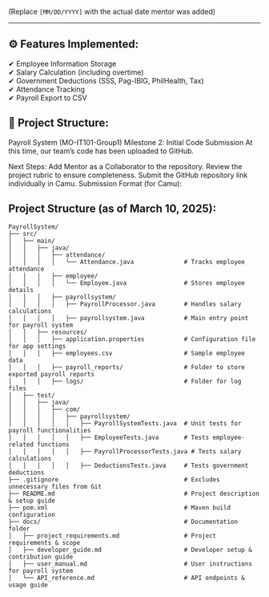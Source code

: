 (Replace `[MM/DD/YYYY]` with the actual date mentor was added)

---

## ⚙️ Features Implemented:

✔ Employee Information Storage  
✔ Salary Calculation (including overtime)  
✔ Government Deductions (SSS, Pag-IBIG, PhilHealth, Tax)  
✔ Attendance Tracking  
✔ Payroll Export to CSV  

## 📂 Project Structure:




Payroll System (MO-IT101-Group1)
Milestone 2: Initial Code Submission
At this time, our team’s code has been uploaded to GitHub.

Next Steps:
Add Mentor as a Collaborator to the repository.
Review the project rubric to ensure completeness.
Submit the GitHub repository link individually in Camu.
Submission Format (for Camu):

## Project Structure (as of March 10, 2025):

```
PayrollSystem/
├── src/
│   ├── main/
│   │   ├── java/
│   │   │   ├── attendance/
│   │   │   │   └── Attendance.java              # Tracks employee attendance
│   │   │   ├── employee/
│   │   │   │   └── Employee.java                # Stores employee details
│   │   │   ├── payrollsystem/
│   │   │   │   ├── PayrollProcessor.java        # Handles salary calculations
│   │   │   │   ├── payrollsystem.java           # Main entry point for payroll system
│   │   ├── resources/
│   │   │   ├── application.properties           # Configuration file for app settings
│   │   │   ├── employees.csv                    # Sample employee data
│   │   │   ├── payroll_reports/                 # Folder to store exported payroll reports
│   │   │   ├── logs/                            # Folder for log files
│   ├── test/
│   │   ├── java/
│   │   │   ├── com/
│   │   │   │   ├── payrollsystem/
│   │   │   │   │   ├── PayrollSystemTests.java  # Unit tests for payroll functionalities
│   │   │   │   │   ├── EmployeeTests.java       # Tests employee-related functions
│   │   │   │   │   ├── PayrollProcessorTests.java # Tests salary calculations
│   │   │   │   │   ├── DeductionsTests.java     # Tests government deductions
├── .gitignore                                   # Excludes unnecessary files from Git
├── README.md                                    # Project description & setup guide
├── pom.xml                                      # Maven build configuration
├── docs/                                        # Documentation folder
│   ├── project_requirements.md                  # Project requirements & scope
│   ├── developer_guide.md                       # Developer setup & contribution guide
│   ├── user_manual.md                           # User instructions for payroll system
│   └── API_reference.md                         # API endpoints & usage guide
```
